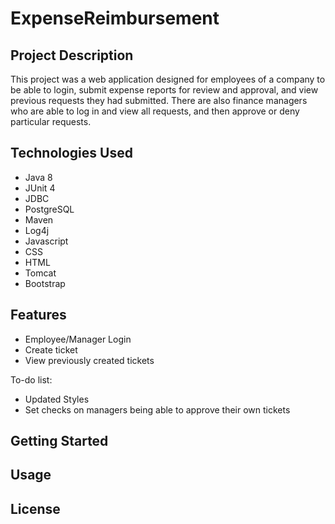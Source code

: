 # ExpenseReimbursement

## Project Description

This project was a web application designed for employees of a company to be able to login, submit expense reports for review and approval, and view previous requests they had submitted. There are also finance managers who are able to log in and view all requests, and then approve or deny particular requests.

## Technologies Used

* Java 8
* JUnit 4
* JDBC
* PostgreSQL
* Maven
* Log4j
* Javascript
* CSS
* HTML
* Tomcat
* Bootstrap

## Features

* Employee/Manager Login
* Create ticket
* View previously created tickets

To-do list:
* Updated Styles
* Set checks on managers being able to approve their own tickets

## Getting Started


## Usage


## License

